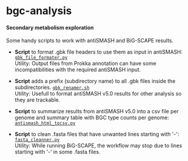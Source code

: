 # bgc-analysis
#### Secondary metabolism exploration
Some handy scripts to work with antiSMASH and BiG-SCAPE results.

* **Script** to format .gbk file headers to use them as input in antiSMASH: [`gbk_file_formater.py`](/gbk_file_formater.py) \
Utility: Output files from Prokka annotation can have some incompatibilities with the required antiSMASH input.

* **Script** adds a prefix (subdirectory name) to all .gbk files inside the subdirectories. [`gbk_renamer.sh`](/gbk_renamer.sh) \
Utility: Usefull to format antiSMASH v5.0 results for other analysis so they are trackable.

* **Script** to summarize results from antiSMASH v5.0 into a csv file per genome and summary table with BGC type counts per genome: [`antismash_html_tocsv.py`](/antismash_html_tocsv.py) 

* **Script** to clean .fasta files that have unwanted lines starting with '-': [`fasta_cleanner.py`](/fasta_cleanner.py) \
Utility: While running BiG-SCAPE, the workflow may stop due to lines starting with '-' in some .fasta files.
